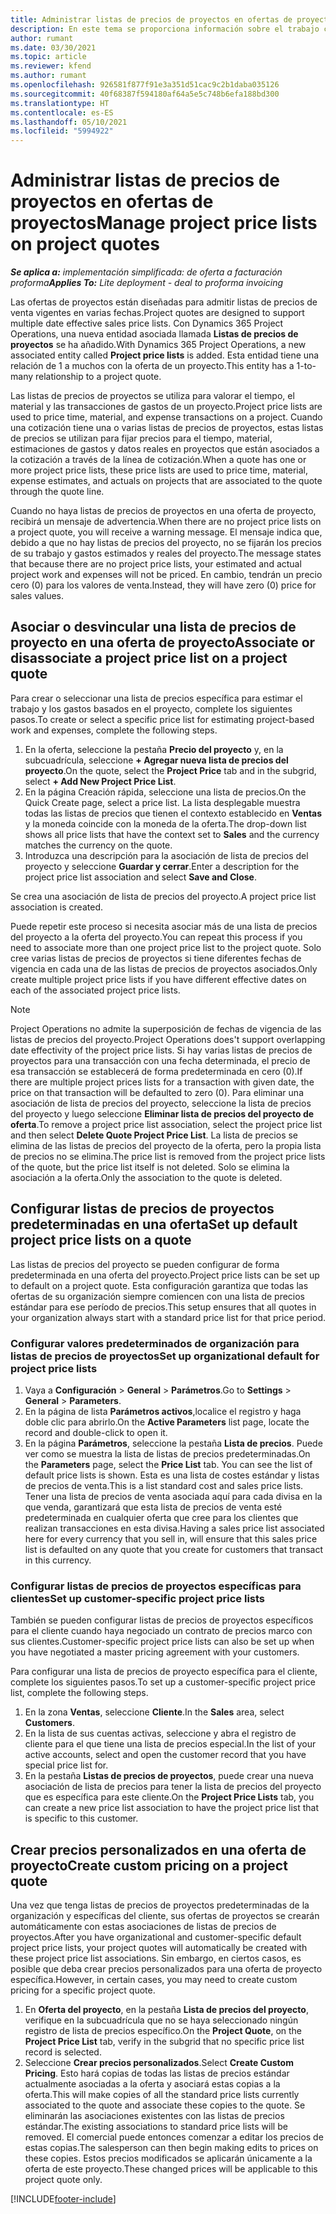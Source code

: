 ```yaml
---
title: Administrar listas de precios de proyectos en ofertas de proyectos
description: En este tema se proporciona información sobre el trabajo con listas de precios de proyectos en ofertas.
author: rumant
ms.date: 03/30/2021
ms.topic: article
ms.reviewer: kfend
ms.author: rumant
ms.openlocfilehash: 926581f877f91e3a351d51cac9c2b1daba035126
ms.sourcegitcommit: 40f68387f594180af64a5e5c748b6efa188bd300
ms.translationtype: HT
ms.contentlocale: es-ES
ms.lasthandoff: 05/10/2021
ms.locfileid: "5994922"
---
```

# <a name="manage-project-price-lists-on-project-quotes"></a><span data-ttu-id="ea214-103">Administrar listas de precios de proyectos en ofertas de proyectos</span><span class="sxs-lookup"><span data-stu-id="ea214-103">Manage project price lists on project quotes</span></span> 

<span data-ttu-id="ea214-104">_**Se aplica a:** implementación simplificada: de oferta a facturación proforma_</span><span class="sxs-lookup"><span data-stu-id="ea214-104">_**Applies To:** Lite deployment - deal to proforma invoicing_</span></span>

<span data-ttu-id="ea214-105">Las ofertas de proyectos están diseñadas para admitir listas de precios de venta vigentes en varias fechas.</span><span class="sxs-lookup"><span data-stu-id="ea214-105">Project quotes are designed to support multiple date effective sales price lists.</span></span> <span data-ttu-id="ea214-106">Con Dynamics 365 Project Operations, una nueva entidad asociada llamada **Listas de precios de proyectos** se ha añadido.</span><span class="sxs-lookup"><span data-stu-id="ea214-106">With Dynamics 365 Project Operations, a new associated entity called **Project price lists** is added.</span></span> <span data-ttu-id="ea214-107">Esta entidad tiene una relación de 1 a muchos con la oferta de un proyecto.</span><span class="sxs-lookup"><span data-stu-id="ea214-107">This entity has a 1-to-many relationship to a project quote.</span></span>

<span data-ttu-id="ea214-108">Las listas de precios de proyectos se utiliza para valorar el tiempo, el material y las transacciones de gastos de un proyecto.</span><span class="sxs-lookup"><span data-stu-id="ea214-108">Project price lists are used to price time, material, and expense transactions on a project.</span></span> <span data-ttu-id="ea214-109">Cuando una cotización tiene una o varias listas de precios de proyectos, estas listas de precios se utilizan para fijar precios para el tiempo, material, estimaciones de gastos y datos reales en proyectos que están asociados a la cotización a través de la línea de cotización.</span><span class="sxs-lookup"><span data-stu-id="ea214-109">When a quote has one or more project price lists, these price lists are used to price time, material, expense estimates, and actuals on projects that are associated to the quote through the quote line.</span></span>

<span data-ttu-id="ea214-110">Cuando no haya listas de precios de proyectos en una oferta de proyecto, recibirá un mensaje de advertencia.</span><span class="sxs-lookup"><span data-stu-id="ea214-110">When there are no project price lists on a project quote, you will receive a warning message.</span></span> <span data-ttu-id="ea214-111">El mensaje indica que, debido a que no hay listas de precios del proyecto, no se fijarán los precios de su trabajo y gastos estimados y reales del proyecto.</span><span class="sxs-lookup"><span data-stu-id="ea214-111">The message states that because there are no project price lists, your estimated and actual project work and expenses will not be priced.</span></span> <span data-ttu-id="ea214-112">En cambio, tendrán un precio cero (0) para los valores de venta.</span><span class="sxs-lookup"><span data-stu-id="ea214-112">Instead, they will have zero (0) price for sales values.</span></span>

## <a name="associate-or-disassociate-a-project-price-list-on-a-project-quote"></a><span data-ttu-id="ea214-113">Asociar o desvincular una lista de precios de proyecto en una oferta de proyecto</span><span class="sxs-lookup"><span data-stu-id="ea214-113">Associate or disassociate a project price list on a project quote</span></span>

<span data-ttu-id="ea214-114">Para crear o seleccionar una lista de precios específica para estimar el trabajo y los gastos basados en el proyecto, complete los siguientes pasos.</span><span class="sxs-lookup"><span data-stu-id="ea214-114">To create or select a specific price list for estimating project-based work and expenses, complete the following steps.</span></span>

1. <span data-ttu-id="ea214-115">En la oferta, seleccione la pestaña **Precio del proyecto** y, en la subcuadrícula, seleccione **+ Agregar nueva lista de precios del proyecto**.</span><span class="sxs-lookup"><span data-stu-id="ea214-115">On the quote, select the **Project Price** tab and in the subgrid, select **+ Add New Project Price List**.</span></span>
2. <span data-ttu-id="ea214-116">En la página Creación rápida, seleccione una lista de precios.</span><span class="sxs-lookup"><span data-stu-id="ea214-116">On the Quick Create page, select a price list.</span></span> <span data-ttu-id="ea214-117">La lista desplegable muestra todas las listas de precios que tienen el contexto establecido en **Ventas** y la moneda coincide con la moneda de la oferta.</span><span class="sxs-lookup"><span data-stu-id="ea214-117">The drop-down list shows all price lists that have the context set to **Sales** and the currency matches the currency on the quote.</span></span>
4. <span data-ttu-id="ea214-118">Introduzca una descripción para la asociación de lista de precios del proyecto y seleccione **Guardar y cerrar**.</span><span class="sxs-lookup"><span data-stu-id="ea214-118">Enter a description for the project price list association and select **Save and Close**.</span></span>

<span data-ttu-id="ea214-119">Se crea una asociación de lista de precios del proyecto.</span><span class="sxs-lookup"><span data-stu-id="ea214-119">A project price list association is created.</span></span>

<span data-ttu-id="ea214-120">Puede repetir este proceso si necesita asociar más de una lista de precios del proyecto a la oferta del proyecto.</span><span class="sxs-lookup"><span data-stu-id="ea214-120">You can repeat this process if you need to associate more than one project price list to the project quote.</span></span> <span data-ttu-id="ea214-121">Solo cree varias listas de precios de proyectos si tiene diferentes fechas de vigencia en cada una de las listas de precios de proyectos asociados.</span><span class="sxs-lookup"><span data-stu-id="ea214-121">Only create multiple project price lists if you have different effective dates on each of the associated project price lists.</span></span>

> [!NOTE]
> <span data-ttu-id="ea214-122">Project Operations no admite la superposición de fechas de vigencia de las listas de precios del proyecto.</span><span class="sxs-lookup"><span data-stu-id="ea214-122">Project Operations does't support overlapping date effectivity of the project price lists.</span></span> <span data-ttu-id="ea214-123">Si hay varias listas de precios de proyectos para una transacción con una fecha determinada, el precio de esa transacción se establecerá de forma predeterminada en cero (0).</span><span class="sxs-lookup"><span data-stu-id="ea214-123">If there are multiple project prices lists for a transaction with given date, the price on that transaction will be defaulted to zero (0).</span></span>
<span data-ttu-id="ea214-124">Para eliminar una asociación de lista de precios del proyecto, seleccione la lista de precios del proyecto y luego seleccione **Eliminar lista de precios del proyecto de oferta**.</span><span class="sxs-lookup"><span data-stu-id="ea214-124">To remove a project price list association, select the project price list and then select **Delete Quote Project Price List**.</span></span> <span data-ttu-id="ea214-125">La lista de precios se elimina de las listas de precios del proyecto de la oferta, pero la propia lista de precios no se elimina.</span><span class="sxs-lookup"><span data-stu-id="ea214-125">The price list is removed from the project price lists of the quote, but the price list itself is not deleted.</span></span> <span data-ttu-id="ea214-126">Solo se elimina la asociación a la oferta.</span><span class="sxs-lookup"><span data-stu-id="ea214-126">Only the association to the quote is deleted.</span></span>

## <a name="set-up-default-project-price-lists-on-a-quote"></a><span data-ttu-id="ea214-127">Configurar listas de precios de proyectos predeterminadas en una oferta</span><span class="sxs-lookup"><span data-stu-id="ea214-127">Set up default project price lists on a quote</span></span>

<span data-ttu-id="ea214-128">Las listas de precios del proyecto se pueden configurar de forma predeterminada en una oferta del proyecto.</span><span class="sxs-lookup"><span data-stu-id="ea214-128">Project price lists can be set up to default on a project quote.</span></span> <span data-ttu-id="ea214-129">Esta configuración garantiza que todas las ofertas de su organización siempre comiencen con una lista de precios estándar para ese período de precios.</span><span class="sxs-lookup"><span data-stu-id="ea214-129">This setup ensures that all quotes in your organization always start with a standard price list for that price period.</span></span>

### <a name="set-up-organizational-default-for-project-price-lists"></a><span data-ttu-id="ea214-130">Configurar valores predeterminados de organización para listas de precios de proyectos</span><span class="sxs-lookup"><span data-stu-id="ea214-130">Set up organizational default for project price lists</span></span>

1. <span data-ttu-id="ea214-131">Vaya a **Configuración** > **General** > **Parámetros**.</span><span class="sxs-lookup"><span data-stu-id="ea214-131">Go to **Settings** > **General** > **Parameters**.</span></span>
2. <span data-ttu-id="ea214-132">En la página de lista **Parámetros activos**,localice el registro y haga doble clic para abrirlo.</span><span class="sxs-lookup"><span data-stu-id="ea214-132">On the **Active Parameters** list page, locate the record and double-click to open it.</span></span> 
3. <span data-ttu-id="ea214-133">En la página **Parámetros**, seleccione la pestaña **Lista de precios**. Puede ver como se muestra la lista de listas de precios predeterminadas.</span><span class="sxs-lookup"><span data-stu-id="ea214-133">On the **Parameters** page, select the **Price List** tab. You can see the list of default price lists is shown.</span></span> <span data-ttu-id="ea214-134">Esta es una lista de costes estándar y listas de precios de venta.</span><span class="sxs-lookup"><span data-stu-id="ea214-134">This is a list standard cost and sales price lists.</span></span> <span data-ttu-id="ea214-135">Tener una lista de precios de venta asociada aquí para cada divisa en la que venda, garantizará que esta lista de precios de venta esté predeterminada en cualquier oferta que cree para los clientes que realizan transacciones en esta divisa.</span><span class="sxs-lookup"><span data-stu-id="ea214-135">Having a sales price list associated here for every currency that you sell in, will ensure that this sales price list is defaulted on any quote that you create for customers that transact in this currency.</span></span>

### <a name="set-up-customer-specific-project-price-lists"></a><span data-ttu-id="ea214-136">Configurar listas de precios de proyectos específicas para clientes</span><span class="sxs-lookup"><span data-stu-id="ea214-136">Set up customer-specific project price lists</span></span>

<span data-ttu-id="ea214-137">También se pueden configurar listas de precios de proyectos específicos para el cliente cuando haya negociado un contrato de precios marco con sus clientes.</span><span class="sxs-lookup"><span data-stu-id="ea214-137">Customer-specific project price lists can also be set up when you have negotiated a master pricing agreement with your customers.</span></span>

<span data-ttu-id="ea214-138">Para configurar una lista de precios de proyecto específica para el cliente, complete los siguientes pasos.</span><span class="sxs-lookup"><span data-stu-id="ea214-138">To set up a customer-specific project price list, complete the following steps.</span></span>

1. <span data-ttu-id="ea214-139">En la zona **Ventas**, seleccione **Cliente**.</span><span class="sxs-lookup"><span data-stu-id="ea214-139">In the **Sales** area, select **Customers**.</span></span>
2. <span data-ttu-id="ea214-140">En la lista de sus cuentas activas, seleccione y abra el registro de cliente para el que tiene una lista de precios especial.</span><span class="sxs-lookup"><span data-stu-id="ea214-140">In the list of your active accounts, select and open the customer record that you have special price list for.</span></span>
3. <span data-ttu-id="ea214-141">En la pestaña **Listas de precios de proyectos**, puede crear una nueva asociación de lista de precios para tener la lista de precios del proyecto que es específica para este cliente.</span><span class="sxs-lookup"><span data-stu-id="ea214-141">On the **Project Price Lists** tab, you can create a new price list association to have the project price list that is specific to this customer.</span></span>

## <a name="create-custom-pricing-on-a-project-quote"></a><span data-ttu-id="ea214-142">Crear precios personalizados en una oferta de proyecto</span><span class="sxs-lookup"><span data-stu-id="ea214-142">Create custom pricing on a project quote</span></span>

<span data-ttu-id="ea214-143">Una vez que tenga listas de precios de proyectos predeterminadas de la organización y específicas del cliente, sus ofertas de proyectos se crearán automáticamente con estas asociaciones de listas de precios de proyectos.</span><span class="sxs-lookup"><span data-stu-id="ea214-143">After you have organizational and customer-specific default project price lists, your project quotes will automatically be created with these project price list associations.</span></span> <span data-ttu-id="ea214-144">Sin embargo, en ciertos casos, es posible que deba crear precios personalizados para una oferta de proyecto específica.</span><span class="sxs-lookup"><span data-stu-id="ea214-144">However, in certain cases, you may need to create custom pricing for a specific project quote.</span></span> 

1. <span data-ttu-id="ea214-145">En **Oferta del proyecto**, en la pestaña **Lista de precios del proyecto**, verifique en la subcuadrícula que no se haya seleccionado ningún registro de lista de precios específico.</span><span class="sxs-lookup"><span data-stu-id="ea214-145">On the **Project Quote**, on the **Project Price List** tab, verify in the subgrid that no specific price list record is selected.</span></span>
2. <span data-ttu-id="ea214-146">Seleccione **Crear precios personalizados**.</span><span class="sxs-lookup"><span data-stu-id="ea214-146">Select **Create Custom Pricing**.</span></span> <span data-ttu-id="ea214-147">Esto hará copias de todas las listas de precios estándar actualmente asociadas a la oferta y asociará estas copias a la oferta.</span><span class="sxs-lookup"><span data-stu-id="ea214-147">This will make copies of all the standard price lists currently associated to the quote and associate these copies to the quote.</span></span> <span data-ttu-id="ea214-148">Se eliminarán las asociaciones existentes con las listas de precios estándar.</span><span class="sxs-lookup"><span data-stu-id="ea214-148">The existing associations to standard price lists will be removed.</span></span> <span data-ttu-id="ea214-149">El comercial puede entonces comenzar a editar los precios de estas copias.</span><span class="sxs-lookup"><span data-stu-id="ea214-149">The salesperson can then begin making edits to prices on these copies.</span></span> <span data-ttu-id="ea214-150">Estos precios modificados se aplicarán únicamente a la oferta de este proyecto.</span><span class="sxs-lookup"><span data-stu-id="ea214-150">These changed prices will be applicable to this project quote only.</span></span>


[!INCLUDE[footer-include](../../includes/footer-banner.md)]
